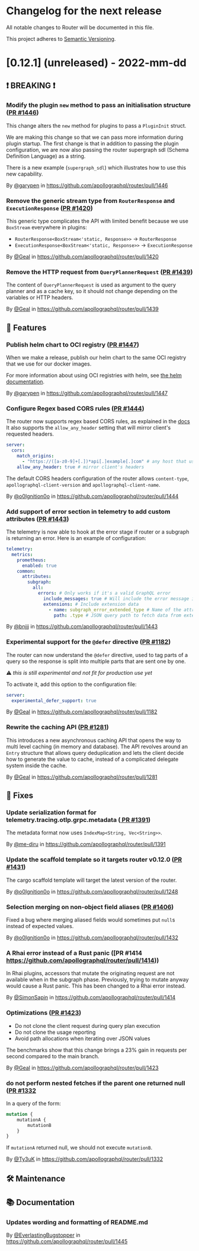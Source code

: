 # Changelog for the next release

All notable changes to Router will be documented in this file.

This project adheres to [Semantic Versioning](https://semver.org/spec/v2.0.0.html).

<!-- <THIS IS AN EXAMPLE, DO NOT REMOVE>

# [x.x.x] (unreleased) - 2022-mm-dd
> Important: X breaking changes below, indicated by **❗ BREAKING ❗**
## ❗ BREAKING ❗
## 🚀 Features
## 🐛 Fixes
## 🛠 Maintenance
## 📚 Documentation

## Example section entry format

### Headline ([Issue #ISSUE_NUMBER](https://github.com/apollographql/router/issues/ISSUE_NUMBER))

Description! And a link to a [reference](http://url)

By [@USERNAME](https://github.com/USERNAME) in https://github.com/apollographql/router/pull/PULL_NUMBER
-->

# [0.12.1] (unreleased) - 2022-mm-dd

## ❗ BREAKING ❗

### Modify the plugin `new` method to pass an initialisation structure ([PR #1446](https://github.com/apollographql/router/pull/1446))

This change alters the `new` method for plugins to pass a `PluginInit` struct.

We are making this change so that we can pass more information during plugin startup. The first change is that in addition to passing
the plugin configuration, we are now also passing the router supergraph sdl (Schema Definition Language) as a string.

There is a new example (`supergraph_sdl`) which illustrates how to use this new capability.

By [@garypen](https://github.com/garypen) in https://github.com/apollographql/router/pull/1446

### Remove the generic stream type from `RouterResponse` and `ExecutionResponse` ([PR #1420](https://github.com/apollographql/router/pull/1420))

This generic type complicates the API with limited benefit because we use `BoxStream` everywhere in plugins:

* `RouterResponse<BoxStream<'static, Response>>` -> `RouterResponse`
* `ExecutionResponse<BoxStream<'static, Response>>` -> `ExecutionResponse`

By [@Geal](https://github.com/Geal) in https://github.com/apollographql/router/pull/1420

### Remove the HTTP request from `QueryPlannerRequest` ([PR #1439](https://github.com/apollographql/router/pull/1439))

The content of `QueryPlannerRequest` is used as argument to the query planner and as a cache key,
so it should not change depending on the variables or HTTP headers.

By [@Geal](https://github.com/Geal) in https://github.com/apollographql/router/pull/1439

## 🚀 Features

### Publish helm chart to OCI registry ([PR #1447](https://github.com/apollographql/router/pull/1447))

When we make a release, publish our helm chart to the same OCI registry that we use for our docker images.

For more information about using OCI registries with helm, see [the helm documentation](https://helm.sh/blog/storing-charts-in-oci/).

By [@garypen](https://github.com/garypen) in https://github.com/apollographql/router/pull/1447

### Configure Regex based CORS rules ([PR #1444](https://github.com/apollographql/router/pull/1444))

The router now supports regex based CORS rules, as explained in the [docs](https://www.apollographql.com/docs/router/configuration/cors)
It also supports the `allow_any_header` setting that will mirror client's requested headers.

```yaml title="router.yaml"
server:
  cors:
    match_origins:
      - "https://([a-z0-9]+[.])*api[.]example[.]com" # any host that uses https and ends with .api.example.com
    allow_any_header: true # mirror client's headers
```

The default CORS headers configuration of the router allows `content-type`, `apollographql-client-version` and `apollographql-client-name`.

By [@o0Ignition0o](https://github.com/o0ignition0o) in https://github.com/apollographql/router/pull/1444


### Add support of error section in telemetry to add custom attributes ([PR #1443](https://github.com/apollographql/router/pull/1443))

The telemetry is now able to hook at the error stage if router or a subgraph is returning an error. Here is an example of configuration:

```yaml
telemetry:
  metrics:
    prometheus:
      enabled: true
    common:
      attributes:
        subgraph:
          all:
            errors: # Only works if it's a valid GraphQL error
              include_messages: true # Will include the error message in a message attribute
              extensions: # Include extension data
                - name: subgraph_error_extended_type # Name of the attribute
                  path: .type # JSON query path to fetch data from extensions
```

By [@bnjjj](https://github.com/bnjjj) in https://github.com/apollographql/router/pull/1443

### Experimental support for the `@defer` directive ([PR #1182](https://github.com/apollographql/router/pull/1182))

The router can now understand the `@defer` directive, used to tag parts of a query so the response is split into
multiple parts that are sent one by one.

:warning: *this is still experimental and not fit for production use yet*

To activate it, add this option to the configuration file:

```yaml
server:
  experimental_defer_support: true
```

By [@Geal](https://github.com/Geal) in https://github.com/apollographql/router/pull/1182

### Rewrite the caching API ([PR #1281](https://github.com/apollographql/router/pull/1281))

This introduces a new asynchronous caching API that opens the way to multi level caching (in memory and
database). The API revolves around an `Entry` structure that allows query deduplication and lets the
client decide how to generate the value to cache, instead of a complicated delegate system inside the
cache.

By [@Geal](https://github.com/Geal) in https://github.com/apollographql/router/pull/1281

## 🐛 Fixes

### Update serialization format for telemetry.tracing.otlp.grpc.metadata ([ PR #1391](https://github.com/apollographql/router/pull/1391))

The metadata format now uses `IndexMap<String, Vec<String>>`.

By [@me-diru](https://github.com/me-diru) in https://github.com/apollographql/router/pull/1391 

### Update the scaffold template so it targets router v0.12.0 ([PR #1431](https://github.com/apollographql/router/pull/1431))

The cargo scaffold template will target the latest version of the router.

By [@o0Ignition0o](https://github.com/o0Ignition0o) in https://github.com/apollographql/router/pull/1248

### Selection merging on non-object field aliases ([PR #1406](https://github.com/apollographql/router/issues/1406))

Fixed a bug where merging aliased fields would sometimes put `null`s instead of expected values. 

By [@o0Ignition0o](https://github.com/o0Ignition0o) in https://github.com/apollographql/router/pull/1432

### A Rhai error instead of a Rust panic ([PR #1414 https://github.com/apollographql/router/pull/1414))

In Rhai plugins, accessors that mutate the originating request are not available when in the subgraph phase. Previously, trying to mutate anyway would cause a Rust panic. This has been changed to a Rhai error instead.

By [@SimonSapin](https://github.com/SimonSapin) in https://github.com/apollographql/router/pull/1414

### Optimizations ([PR #1423](https://github.com/apollographql/router/pull/1423))

* Do not clone the client request during query plan execution
* Do not clone the usage reporting
* Avoid path allocations when iterating over JSON values

The benchmarks show that this change brings a 23% gain in requests per second compared to the main branch.

By [@Geal](https://github.com/Geal) in https://github.com/apollographql/router/pull/1423

### do not perform nested fetches if the parent one returned null ([PR #1332](https://github.com/apollographql/router/pull/1332)

In a query of the form:
```graphql
mutation {
	mutationA {
		mutationB
	}
}
```

If `mutationA` returned null, we should not execute `mutationB`.

By [@Ty3uK](https://github.com/Ty3uK) in https://github.com/apollographql/router/pull/1332

## 🛠 Maintenance

## 📚 Documentation

### Updates wording and formatting of README.md

By [@EverlastingBugstopper](https://github.com/EverlastingBugstopper) in https://github.com/apollographql/router/pull/1445
